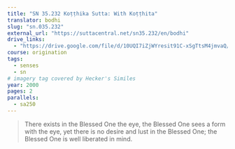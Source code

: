 ```yaml
---
title: "SN 35.232 Koṭṭhika Sutta: With Koṭṭhita"
translator: bodhi
slug: "sn.035.232"
external_url: "https://suttacentral.net/sn35.232/en/bodhi"
drive_links:
  - "https://drive.google.com/file/d/10UQI7iZjWYresit91C-xSgTtsM4jmvaQ/view?usp=drivesdk"
course: origination
tags:
  - senses
  - sn
# imagery tag covered by Hecker's Similes
year: 2000
pages: 2
parallels:
  - sa250
---
```


> There exists in the Blessed One the eye, the Blessed One sees a form with the eye, yet there is no desire and lust in the Blessed One; the Blessed One is well liberated in mind.
